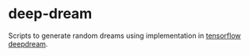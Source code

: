 # deep-dream  

Scripts to generate random dreams using implementation in [tensorflow deepdream](https://github.com/tensorflow/tensorflow/tree/master/tensorflow/examples/tutorials/deepdream). 
